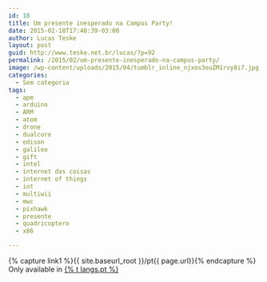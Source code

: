 ```yaml
---
id: 18
title: Um presente inesperado na Campus Party!
date: 2015-02-18T17:40:39-03:00
author: Lucas Teske
layout: post
guid: http://www.teske.net.br/lucas/?p=92
permalink: /2015/02/um-presente-inesperado-na-campus-party/
image: /wp-content/uploads/2015/04/tumblr_inline_njxos3euZM1rvy8i7.jpg
categories:
  - Sem categoria
tags:
  - apm
  - arduino
  - ARM
  - atom
  - drone
  - dualcore
  - edison
  - galileo
  - gift
  - intel
  - internet das coisas
  - internet of things
  - iot
  - multiwii
  - mwc
  - pixhawk
  - presente
  - quadricoptero
  - x86

---
```


{% capture link1 %}{{ site.baseurl_root }}/pt{{ page.url}}{% endcapture %}
Only available in <a href="{{ link1 }}" >{% t langs.pt %}</a>
